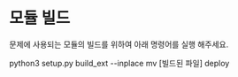 # 모듈 빌드
문제에 사용되는 모듈의 빌드를 위하여 아래 명령어를 실행 해주세요.

python3 setup.py build_ext --inplace
mv [빌드된 파일] deploy
